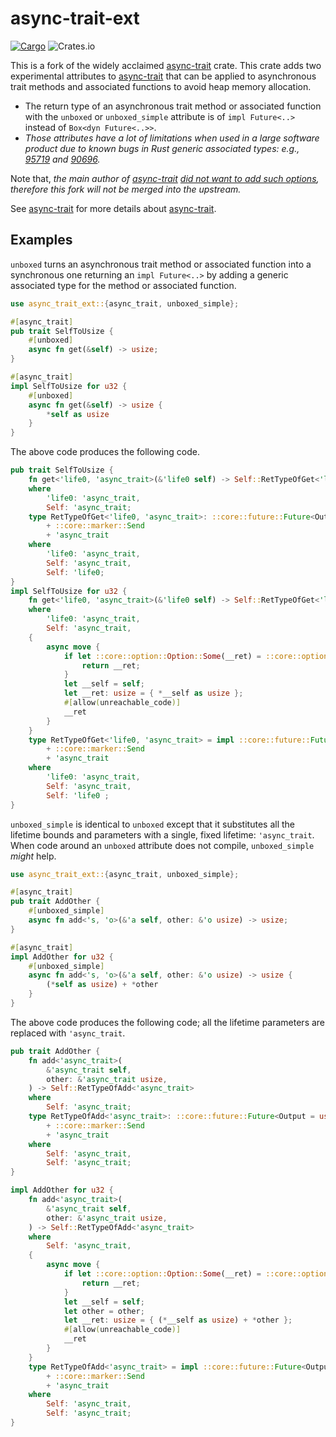 # async-trait-ext

[![Cargo](https://img.shields.io/crates/v/async-trait-ext?style=flat-square)](https://crates.io/crates/async-trait-ext)
![Crates.io](https://img.shields.io/crates/l/async-trait-ext?style=flat-square)

This is a fork of the widely acclaimed [async-trait](https://github.com/dtolnay/async-trait) crate. This crate adds two experimental attributes to [async-trait](https://github.com/dtolnay/async-trait) that can be applied to asynchronous trait methods and associated functions to avoid heap memory allocation.

* The return type of an asynchronous trait method or associated function with the `unboxed` or `unboxed_simple` attribute is of `impl Future<..>` instead of `Box<dyn Future<..>>`.
* *Those attributes have a lot of limitations when used in a large software product due to known bugs in Rust generic associated types: e.g., [95719](https://github.com/rust-lang/rust/issues/95719) and [90696](https://github.com/rust-lang/rust/issues/90696).*

Note that, _the main author of [async-trait](https://github.com/dtolnay/async-trait) [did not want to add such options](https://github.com/dtolnay/async-trait/pull/189), therefore this fork will not be merged into the upstream._

See [async-trait](https://github.com/dtolnay/async-trait) for more details about [async-trait](https://github.com/dtolnay/async-trait).

## Examples

`unboxed` turns an asynchronous trait method or associated function into a synchronous one returning an `impl Future<..>` by adding a generic associated type for the method or associated function.

```rust
use async_trait_ext::{async_trait, unboxed_simple};

#[async_trait]
pub trait SelfToUsize {
    #[unboxed]
    async fn get(&self) -> usize;
}

#[async_trait]
impl SelfToUsize for u32 {
    #[unboxed]
    async fn get(&self) -> usize {
        *self as usize
    }
}
```

The above code produces the following code.

```rust
pub trait SelfToUsize {
    fn get<'life0, 'async_trait>(&'life0 self) -> Self::RetTypeOfGet<'life0, 'async_trait>
    where
        'life0: 'async_trait,
        Self: 'async_trait;
    type RetTypeOfGet<'life0, 'async_trait>: ::core::future::Future<Output = usize>
        + ::core::marker::Send
        + 'async_trait
    where
        'life0: 'async_trait,
        Self: 'async_trait,
        Self: 'life0;
}
impl SelfToUsize for u32 {
    fn get<'life0, 'async_trait>(&'life0 self) -> Self::RetTypeOfGet<'life0, 'async_trait>
    where
        'life0: 'async_trait,
        Self: 'async_trait,
    {
        async move {
            if let ::core::option::Option::Some(__ret) = ::core::option::Option::None::<usize> {
                return __ret;
            }
            let __self = self;
            let __ret: usize = { *__self as usize };
            #[allow(unreachable_code)]
            __ret
        }
    }
    type RetTypeOfGet<'life0, 'async_trait> = impl ::core::future::Future<Output = usize>
        + ::core::marker::Send
        + 'async_trait
    where
        'life0: 'async_trait,
        Self: 'async_trait,
        Self: 'life0 ;
}
```

`unboxed_simple` is identical to `unboxed` except that it substitutes all the lifetime bounds and parameters with a single, fixed lifetime: `'async_trait`. When code around an `unboxed` attribute does not compile, `unboxed_simple` _might_ help.

```rust
use async_trait_ext::{async_trait, unboxed_simple};

#[async_trait]
pub trait AddOther {
    #[unboxed_simple]
    async fn add<'s, 'o>(&'a self, other: &'o usize) -> usize;
}

#[async_trait]
impl AddOther for u32 {
    #[unboxed_simple]
    async fn add<'s, 'o>(&'a self, other: &'o usize) -> usize {
        (*self as usize) + *other
    }
}

```

The above code produces the following code; all the lifetime parameters are replaced with `'async_trait`.

```rust
pub trait AddOther {
    fn add<'async_trait>(
        &'async_trait self,
        other: &'async_trait usize,
    ) -> Self::RetTypeOfAdd<'async_trait>
    where
        Self: 'async_trait;
    type RetTypeOfAdd<'async_trait>: ::core::future::Future<Output = usize>
        + ::core::marker::Send
        + 'async_trait
    where
        Self: 'async_trait,
        Self: 'async_trait;
}

impl AddOther for u32 {
    fn add<'async_trait>(
        &'async_trait self,
        other: &'async_trait usize,
    ) -> Self::RetTypeOfAdd<'async_trait>
    where
        Self: 'async_trait,
    {
        async move {
            if let ::core::option::Option::Some(__ret) = ::core::option::Option::None::<usize> {
                return __ret;
            }
            let __self = self;
            let other = other;
            let __ret: usize = { (*__self as usize) + *other };
            #[allow(unreachable_code)]
            __ret
        }
    }
    type RetTypeOfAdd<'async_trait> = impl ::core::future::Future<Output = usize>
        + ::core::marker::Send
        + 'async_trait
    where
        Self: 'async_trait,
        Self: 'async_trait;
}
```
